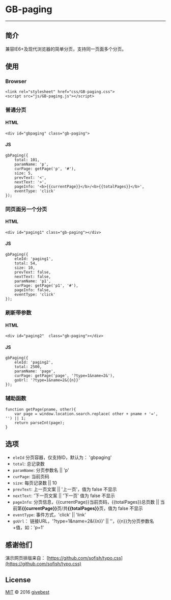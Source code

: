 # GB-paging
----

## 简介

兼容IE6+及现代浏览器的简单分页，支持同一页面多个分页。
  

## 使用

### Browser
	
	<link rel="stylesheet" href="css/GB-paging.css">
	<script src="js/GB-paging.js"></script>


### 普通分页

#### HTML
	
	<div id="gbpaging" class="gb-paging">

#### JS

	gbPaging({
	    total: 101,
	    paramName: 'p',
	    curPage: getPage('p', '#'),
	    size: 5,
	    prevText: '<',
	    nextText: '>',
	    pageInfo: '<b>{{currentPage}}</b>/<b>{{totalPages}}</b>',
	    eventType: 'click'
	});


### 同页面另一个分页

#### HTML

	<div id="paging1" class="gb-paging"></div>

#### JS

	gbPaging({
		eleId: 'paging1',
	    total: 54,
	    size: 10,
	    prevText: false,
	    nextText: false,
	    paramName: 'p1',
	    curPage: getPage('p1', '#'),
	    pageInfo: false,
	    eventType: 'click'
	});


### 刷新带参数

#### HTML

	<div id="paging2"  class="gb-paging"></div>

#### JS

	gbPaging({
	    eleId: 'paging2',
	    total: 2500,
	    paramName: 'page',
	    curPage: getPage('page', '?type=1&name=2&'),
	    goUrl: '?type=1&name=2&{{n}}'
	});


### 辅助函数

	function getPage(pname, other){
        var page = window.location.search.replace( other + pname + '=', '') || 1;
        return parseInt(page);
    }


## 选项

- `eleId` 分页容器，仅支持ID，默认为： 'gbpaging'
- `total`: 总记录数      
- `paramName`: 分页参数名 || 'p'
- `curPage`: 当前页码
- `size`:  每页记录数 || 10
- `prevText`:  上一页文案 || '上一页'，值为 false 不显示
- `nextText`: '下一页文案 || '下一页' 值为 false 不显示
- `pageInfo`: 分页信息，{{currentPage}}当前页码，{{totalPages}}总页数 || 当前第<b>{{currentPage}}</b>页/共<b>{{totalPages}}</b>页，值为 false 不显示
- `eventType`: 事件方式，'click' || 'link'
- `goUrl`： 链接URL，'?type=1&name=2&{{n}}' || ''，{{n}}为分页参数名+值，如：'p=1'





## 感谢他们

演示网页排版来自： [https://github.com/sofish/typo.css](https://github.com/sofish/typo.css)       



## License

[MIT](./LICENSE) © 2016 [givebest](https://github.com/givebest)

 
